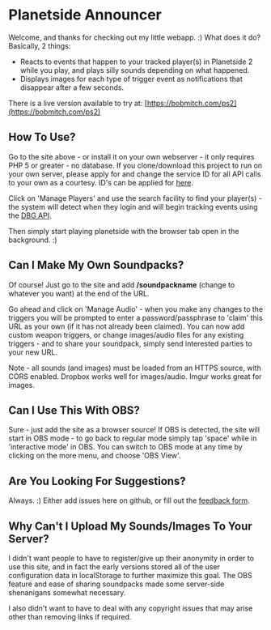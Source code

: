 

# Planetside Announcer
Welcome, and thanks for checking out my little webapp. :)  What does it do? Basically, 2 things:

 - Reacts to events that happen to your tracked player(s) in Planetside
   2 while you play, and plays silly sounds depending on what happened.
  - Displays images for each type of trigger event as notifications that disappear after a few seconds.

There is a live version available to try at: [https://bobmitch.com/ps2](https://bobmitch.com/ps2)

## How To Use?

Go to the site above - or install it on your own webserver - it only requires PHP 5 or greater - no database. If you clone/download this project to run on your own server, please apply for and change the service ID for all API calls to your own as a courtesy. ID's can be applied for [here](http://census.daybreakgames.com/#devSignup).

Click on 'Manage Players' and use the search facility to find your player(s) - the system will detect when they login and will begin tracking events using the [DBG API](http://census.daybreakgames.com/#what-is-websocket).

Then simply start playing planetside with the browser tab open in the background. :)

## Can I Make My Own Soundpacks?

Of course! Just go to the site and add **/soundpackname** (change to whatever you want) at the end of the URL.

Go ahead and click on 'Manage Audio' - when you make any changes to the triggers you will be prompted to enter a password/passphrase to 'claim' this URL as your own (if it has not already been claimed). You can now add custom weapon triggers, or change images/audio files for any existing triggers - and to share your soundpack, simply send interested parties to your new URL.

Note - all sounds (and images) must be loaded from an HTTPS source, with CORS enabled. Dropbox works well for images/audio. Imgur works great for images.

## Can I Use This With OBS?

Sure - just add the site as a browser source!  If OBS is detected, the site will start in OBS mode - to go back to regular mode simply tap 'space' while in 'interactive mode' in OBS. You can switch to OBS mode at any time by clicking on the more menu, and choose 'OBS View'. 

## Are You Looking For Suggestions?

Always. :) Either add issues here on github, or fill out the [feedback form](https://docs.google.com/forms/d/17hE2xnjiPU2DXJNRkMrO557ZeeYTCnx6lZJ7kxDYCqc/).

## Why Can't I Upload My Sounds/Images To Your Server?

I didn't want people to have to register/give up their anonymity in order to use this site, and in fact the early versions stored all of the user configuration data in localStorage to further maximize this goal. The OBS feature and ease of sharing soundpacks made some server-side shenanigans somewhat necessary.

I also didn't want to have to deal with any copyright issues that may arise other than removing links if required.

